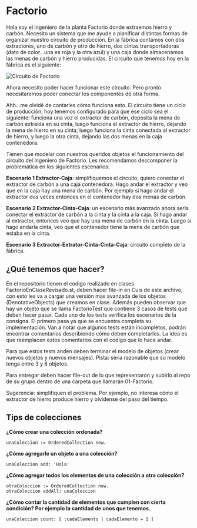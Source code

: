 # Factorio

Hola soy el ingeniero de la planta Factorio donde extraemos hierro y carbón. Necesito un sistema que me ayude a planificar distintas formas de organizar nuestro circuito de producción. En la fábrica contamos con dos extractores, uno de carbón y otro de hierro, dos cintas transportadoras (dato de color…una es roja y la otra azul) y una caja donde almacenamos las menas de carbón y hierro producidas. El circuito que tenemos hoy en la fábrica es el siguiente:

![Circuito de Factorio](https://github.com/algoritmos-iii/ejercicios-2020-2c/blob/main/01-Factorio/Circuito.png)

Ahora necesito poder hacer funcionar este circuito. Pero pronto necesitaremos poder conectar los componentes de otra forma.

Ahh...me olvidé de contarles cómo funciona esto. El circuito tiene un ciclo de producción, hoy tenemos configurado para que ese ciclo sea el siguiente: funciona una vez el extractor de carbón, deposita la mena de carbón extraída en su cinta, luego funciona el extractor de hierro, dejando la mena de hierro en su cinta, luego funciona la cinta conectada al extractor de hierro, y luego la otra cinta, dejando las dos menas en la caja contenedora.

Tienen que modelar con nuestros queridos objetos el funcionamiento del circuito del ingeniero de Factorio. Les recomendamos descomponer la problemática en los siguientes escenarios:

**Escenario 1 Extractor-Caja**: simplifiquemos el circuito, quiero conectar el extractor de carbón a una caja contenedora. Hago andar el extractor y veo que en la caja hay una mena de carbón. Por ejemplo si hago andar el extractor dos veces entonces en el contenedor hay dos menas de carbón.

**Escenario 2 Extractor-Cinta-Caja**: un escenario más avanzado ahora sería conectar el extractor de carbón a la cinta y la cinta a la caja. Si hago andar al extractor, entonces veo que hay una mena de carbón en la cinta. Luego si hago andarla cinta, veo que el contenedor tiene la mena de carbón que estaba en la cinta.

**Escenario 3 Extractor-Extrator-Cinta-Cinta-Caja**: circuito completo de la fábrica.

## ¿Qué tenemos que hacer?
En el repositorio tienen el codigo realizado en clases FactorioEnClaseRevisado.st, deben hacer file-in en Cuis de este archivo, con esto les va a cargar una versión mas avanzada de los objetos (DenotativeObjects) que creamos en clase. Además pueden observar que hay un objeto que se llama FactorioTest que contiene 3 casos de tests que deben hacer pasar. Cada uno de los tests verifica los escenarios de la consigna. El primero pasa ya que se encuentra completa su implementación. Van a notar que algunos tests están incompletos, podrán encontrar comentarios describiendo cómo deben completarlos. La idea es que reemplacen estos comentarios con el codigo que lo hace andar.

Para que estos tests anden deben terminar el modelo de objetos (crear nuevos objetos y nuevos mensajes). Pista: seria razonable que su modelo tenga entre 3 y 8 objetos.

Para entregar deben hacer file-out de lo que representaron y subirlo al repo de su grupo dentro de una carpeta que llamarán 01-Factorio.

Sugerencia: simplifiquen el problema. Por ejemplo, no interesa cómo el extractor de hierro produce hierro y olvidense del paso del tiempo. 

## Tips de colecciones

**¿Cómo crear una colección ordenada?**

```smalltalk
unaColeccion := OrderedCollection new.
```

**¿Cómo agregarle un objeto a una colección?**

```smalltalk
unaColeccion add: 'Hola'
```

**¿Cómo agregar todos los elementos de una colección a otra colección?**

```smalltalk
otraColeccion := OrderedCollection new.
otraColeccion addAll: unaColeccion
```

**¿Cómo contar la cantidad de elementos que cumplen con cierta condición? Por ejemplo la cantidad de unos que tenemos.**

```smalltalk
unaColeccion count: [ :cadaElemento | cadaElemento = 1 ]
```
